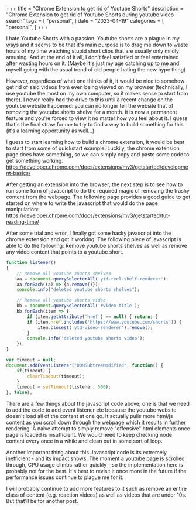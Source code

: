 +++
title = "Chrome Extension to get rid of Youtube Shorts"
description = "Chrome Extension to get rid of Youtube Shorts during youtube video search"
tags = [
    "personal",
]
date = "2023-04-19"
categories = [
    "personal",
]
+++

I hate Youtube Shorts with a passion. Youtube shorts are a plague in my ways and it seems to be that it's main purpose is to drag me down to waste hours of my time watching stupid short clips that are usually only mildly amusing. And at the end of it all, I don't feel satisfied or feel entertained after wasting hours on it. (Maybe it's just my age catching up to me and myself going with the usual trend of old people hating the new hype thing)

However, regardless of what one thinks of it, it would be nice to somehow get rid of said videos from even being viewed on my browser (technically, I use youtube the most on my own computer, so it makes sense to start from there). I never really had the drive to this until a recent change on the youtube website happened: you can no longer tell the website that of removing the youtube shorts shelve for a month. It is now a permanent feature and you're forced to view it no matter how you feel about it. I guess that's the final straw for me to try to find a way to build something for this (it's a learning opportunity as well...)

I guess to start learning how to build a chrome extension, it would be best to start from some of quickstart example. Luckily, the chrome extension page does have something, so we can simply copy and paste some code to get something working. https://developer.chrome.com/docs/extensions/mv3/getstarted/development-basics/

After getting an extension into the browser, the next step is to see how to run some form of javascript to do the required magic of removing the trashy content from the webpage. The following page provides a good guide to get started on where to write the javascript that would do the page manipulation: https://developer.chrome.com/docs/extensions/mv3/getstarted/tut-reading-time/

After some trial and error, I finally got some hacky javascript into the chrome extension and got it working. The following piece of javascript is able to do the following: Remove youtube shorts shelves as well as remove any video content that points to a youtube short.

```javascript
function listener()
{
    // Remove all youtube shorts shelves
    aa = document.querySelectorAll('ytd-reel-shelf-renderer');
    aa.forEach((a) => {a.remove()});
    console.info("deleted youtube shorts shelves");

    // Remove all youtube shorts video
    bb = document.querySelectorAll('#video-title');
    bb.forEach(item => {
        if (item.getAttribute('href') == null) { return; }
        if (item.href.includes('https://www.youtube.com/shorts')) {
            item.closest('ytd-video-renderer').remove();
        } 
        console.info('deleted youtube shorts video');
    });
}

var timeout = null;
document.addEventListener("DOMSubtreeModified", function() {
    if(timeout) {
        clearTimeout(timeout);
    }
    timeout = setTimeout(listener, 500);
}, false);
```

There are a few things about the javascript code above; one is that we need to add the code to add event listener etc because the youtube website doesn't load all of the content at one go. It actually pulls more html/js content as you scroll down through the webpage which it results in further rendering. A naive attempt to simply remove "offensive" html elements once page is loaded is insufficient. We would need to keep checking node content every once in a while and clean out in some sort of loop.

Another important thing about this Javascript code is its extremely inefficient - and its impact shows. The moment a youtube page is scrolled through, CPU usage climbs rather quickly - so the implementation here is probably not for the best. It's best to revisit it once more in the future if the performance issues continue to plague me for it. 

I will probably continue to add more features to it such as remove an entire class of content (e.g. reaction videos) as well as videos that are under 10s. But that'll be for another post.
